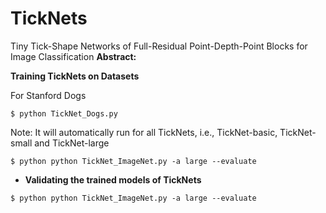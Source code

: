 # TickNets
Tiny Tick-Shape Networks of Full-Residual Point-Depth-Point Blocks for Image Classification
**Abstract:**


**Training TickNets on Datasets**

For Stanford Dogs
```
$ python TickNet_Dogs.py 
```
Note: It will automatically run for all TickNets, i.e., TickNet-basic, TickNet-small and TickNet-large
```
$ python python TickNet_ImageNet.py -a large --evaluate 
```
* **Validating the trained models of TickNets**
```
$ python python TickNet_ImageNet.py -a large --evaluate 
```
